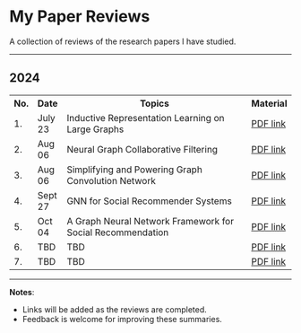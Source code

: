 # My Paper Reviews
A collection of reviews of the research papers I have studied.

---

## 2024

<table>
  <tr>
    <th style="width: 5%;">No.</th>
    <th style="width: 10%;">Date</th>
    <th style="width: 70%;">Topics</th>
    <th style="width: 15%;">Material</th>
  </tr>
  <tr>
    <td>1.</td>
    <td>July 23</td>
    <td>Inductive Representation Learning on Large Graphs</td>
    <td><a href="https://github.com/hak3601/paper-review/blob/main/paper%20list/1-GraphSAGE-HAK.pdf">PDF link</a></td>
  </tr>
  <tr>
    <td>2.</td>
    <td>Aug 06</td>
    <td>Neural Graph Collaborative Filtering</td>
    <td><a href="https://github.com/hak3601/paper-review/blob/main/paper%20list/2-NGCF-HAK.pdf">PDF link</a></td>
  </tr>
  <tr>
    <td>3.</td>
    <td>Aug 06</td>
    <td>Simplifying and Powering Graph Convolution Network</td>
    <td><a href="https://github.com/hak3601/paper-review/blob/main/paper%20list/3-LightGCN-HAK.pdf">PDF link</a></td>
  </tr>
  <tr>
    <td>4.</td>
    <td>Sept 27</td>
    <td>GNN for Social Recommender Systems</td>
    <td><a href="https://github.com/hak3601/paper-review/blob/main/paper%20list/4-SocialRS(1).pdf">PDF link</a></td>
  </tr>
  <tr>
    <td>5.</td>
    <td> Oct 04 </td>
    <td> A Graph Neural Network Framework for Social Recommendation </td>
    <td><a href="https://github.com/hak3601/paper-review/blob/main/paper%20list/5-SocialRS(2).pdf">PDF link</a></td>
  </tr>
  <tr>
    <td>6.</td>
    <td> TBD </td>
    <td> TBD </td>
    <td><a href="#">PDF link</a></td>
  </tr>
  <tr>
    <td>7.</td>
    <td> TBD </td>
    <td> TBD </td>
    <td><a href="#">PDF link</a></td>
  </tr>
</table>



---
**Notes**:
- Links will be added as the reviews are completed.
- Feedback is welcome for improving these summaries.
